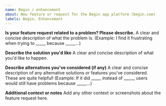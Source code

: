 ```yaml
---
name: Begin / enhancement
about: New feature or request for the Begin app platform (begin.com)
labels: Begin, Enhancement
---
```


**Is your feature request related to a problem? Please describe.**
A clear and concise description of what the problem is. (Example: I find it frustrating when trying to _____ because _____...)


**Describe the solution you'd like**
A clear and concise description of what you'd like to happen.


**Describe alternatives you've considered (if any)**
A clear and concise description of any alternative solutions or features you've considered. These are quite helpful! (Example: If it did _____ instead of _____, users would still have problems because _____...)


**Additional context or notes**
Add any other context or screenshots about the feature request here.
